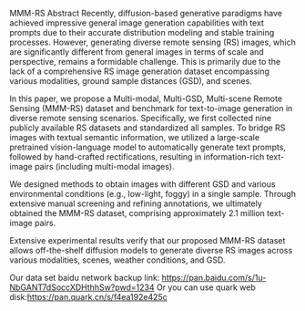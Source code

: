 MMM-RS
Abstract
Recently, diffusion-based generative paradigms have achieved impressive general image generation capabilities with text prompts due to their accurate distribution modeling and stable training processes. However, generating diverse remote sensing (RS) images, which are significantly different from general images in terms of scale and perspective, remains a formidable challenge. This is primarily due to the lack of a comprehensive RS image generation dataset encompassing various modalities, ground sample distances (GSD), and scenes.

In this paper, we propose a Multi-modal, Multi-GSD, Multi-scene Remote Sensing (MMM-RS) dataset and benchmark for text-to-image generation in diverse remote sensing scenarios. Specifically, we first collected nine publicly available RS datasets and standardized all samples. To bridge RS images with textual semantic information, we utilized a large-scale pretrained vision-language model to automatically generate text prompts, followed by hand-crafted rectifications, resulting in information-rich text-image pairs (including multi-modal images).

We designed methods to obtain images with different GSD and various environmental conditions (e.g., low-light, foggy) in a single sample. Through extensive manual screening and refining annotations, we ultimately obtained the MMM-RS dataset, comprising approximately 2.1 million text-image pairs.

Extensive experimental results verify that our proposed MMM-RS dataset allows off-the-shelf diffusion models to generate diverse RS images across various modalities, scenes, weather conditions, and GSD.


Our data set baidu network backup link: https://pan.baidu.com/s/1u-NbGANT7dSoccXDHthhSw?pwd=1234
Or you can use quark web disk:https://pan.quark.cn/s/f4ea192e425c
